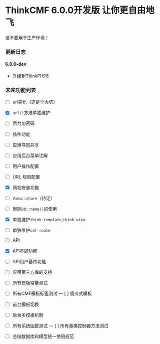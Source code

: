 ThinkCMF 6.0.0开发版 让你更自由地飞
===============

请不要用于生产环境！

### 更新日志
#### 6.0.0-dev
* 升级到ThinkPHP6

### 未完功能列表
- [ ] url美化（这是个大坑）
- [x] `url()`方法单独维护
- [ ] 后台加密码
- [ ] 插件功能
- [ ] 应用导航共享
- [ ] 应用后台菜单注解
- [ ] 用户操作配置
- [ ] URL 规则配置
- [x] 网站安装功能
- [ ] `View::share`（待定）
- [ ] 删除`Db::name()`的使用
- [x] 单独维护`think-template`,`think-view`
- [ ] 单独维护`cmf-route`
- [ ] API
- [x] API基顾功能
- [ ] API用户基顾功能
- [ ] 应用第三方库的支持
- [ ] 所有模板常量测试
- [ ] 所有CMF模板标签测试
— [ ] 傻瓜式模板
- [ ] 前台模板切换
- [ ] 后台多模板机制
- [ ] 所有系统函数测试
— [ ] 所有基类控制器方法测试
- [ ] 总结数据库和模型统一使用规范












